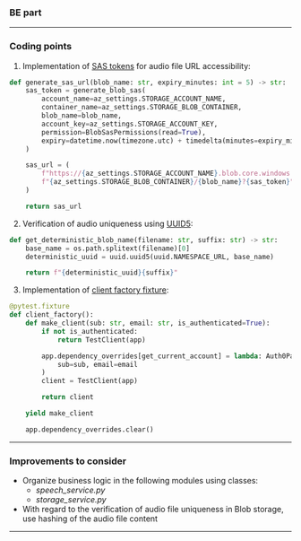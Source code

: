 ### BE part

---

### Coding points

1. Implementation of <ins>SAS tokens</ins> for audio file URL accessibility:

```python
def generate_sas_url(blob_name: str, expiry_minutes: int = 5) -> str:
    sas_token = generate_blob_sas(
        account_name=az_settings.STORAGE_ACCOUNT_NAME,
        container_name=az_settings.STORAGE_BLOB_CONTAINER,
        blob_name=blob_name,
        account_key=az_settings.STORAGE_ACCOUNT_KEY,
        permission=BlobSasPermissions(read=True),
        expiry=datetime.now(timezone.utc) + timedelta(minutes=expiry_minutes),
    )

    sas_url = (
        f"https://{az_settings.STORAGE_ACCOUNT_NAME}.blob.core.windows.net/"
        f"{az_settings.STORAGE_BLOB_CONTAINER}/{blob_name}?{sas_token}"
    )

    return sas_url
```

2. Verification of audio uniqueness using <ins>UUID5</ins>:

```python
def get_deterministic_blob_name(filename: str, suffix: str) -> str:
    base_name = os.path.splitext(filename)[0]
    deterministic_uuid = uuid.uuid5(uuid.NAMESPACE_URL, base_name)

    return f"{deterministic_uuid}{suffix}"
```

3. Implementation of <ins>client factory fixture</ins>:

```python
@pytest.fixture
def client_factory():
    def make_client(sub: str, email: str, is_authenticated=True):
        if not is_authenticated:
            return TestClient(app)

        app.dependency_overrides[get_current_account] = lambda: Auth0Payload(
            sub=sub, email=email
        )
        client = TestClient(app)

        return client

    yield make_client

    app.dependency_overrides.clear()
```

---

### Improvements to consider

- Organize business logic in the following modules using classes:
  - _speech_service.py_
  - _storage_service.py_
- With regard to the verification of audio file uniqueness in Blob storage, use hashing of the audio file content

---
